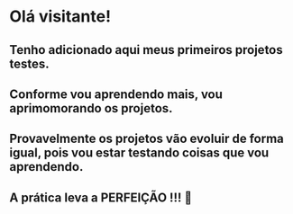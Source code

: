<h1>Olá visitante!</h1>

<h2>Tenho adicionado aqui meus primeiros projetos testes.</h2>

<h2>Conforme vou aprendendo mais, vou aprimomorando os projetos.</h2>

<h2>Provavelmente os projetos vão evoluir de forma igual, pois vou estar testando coisas que vou aprendendo.</h2>

<h2><strong>A prática leva a PERFEIÇÃO !!!</strong> 💪</h2> 

